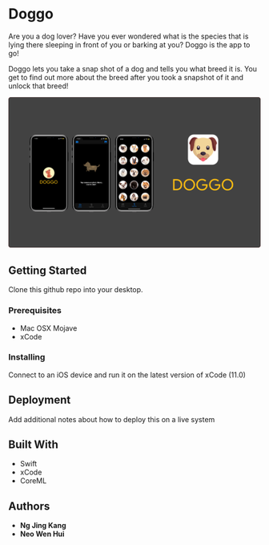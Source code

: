 # Doggo

Are you a dog lover? Have you ever wondered what is the species that is lying there sleeping in front of you or barking at you? Doggo is the app to go! 

Doggo lets you take a snap shot of a dog and tells you what breed it is. You get to find out more about the breed after you took a snapshot of it and unlock that breed!

![GUI](https://github.com/jingkang97/Doggo/blob/master/GUIImages/DoggoGUI.png)

## Getting Started

Clone this github repo into your desktop.

### Prerequisites

* Mac OSX Mojave
* xCode

### Installing

Connect to an iOS device and run it on the latest version of xCode (11.0) 

## Deployment

Add additional notes about how to deploy this on a live system

## Built With

* Swift
* xCode
* CoreML

## Authors

* **Ng Jing Kang** 
* **Neo Wen Hui** 


